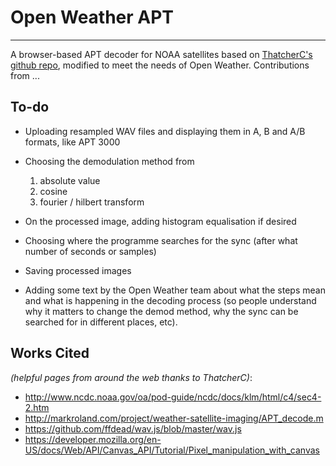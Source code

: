 # Open Weather APT

----------

A browser-based APT decoder for NOAA satellites based on [ThatcherC's github repo](https://github.com/ThatcherC/APT3000), modified to meet the needs of Open Weather. Contributions from ...

## To-do

+ Uploading resampled WAV files and displaying them in A, B and A/B formats, like APT 3000
+ Choosing the demodulation method from

    1. absolute value
    2. cosine
    3. fourier / hilbert transform

+ On the processed image, adding histogram equalisation if desired
+ Choosing where the programme searches for the sync (after what number of seconds or samples)
+ Saving processed images
+ Adding some text by the Open Weather team about what the steps mean and what is happening in the decoding process (so people understand why it matters to change the demod method, why the sync can be searched for in different places, etc).

## Works Cited

*(helpful pages from around the web thanks to ThatcherC)*:
- http://www.ncdc.noaa.gov/oa/pod-guide/ncdc/docs/klm/html/c4/sec4-2.htm
- http://markroland.com/project/weather-satellite-imaging/APT_decode.m
- https://github.com/ffdead/wav.js/blob/master/wav.js
- https://developer.mozilla.org/en-US/docs/Web/API/Canvas_API/Tutorial/Pixel_manipulation_with_canvas
